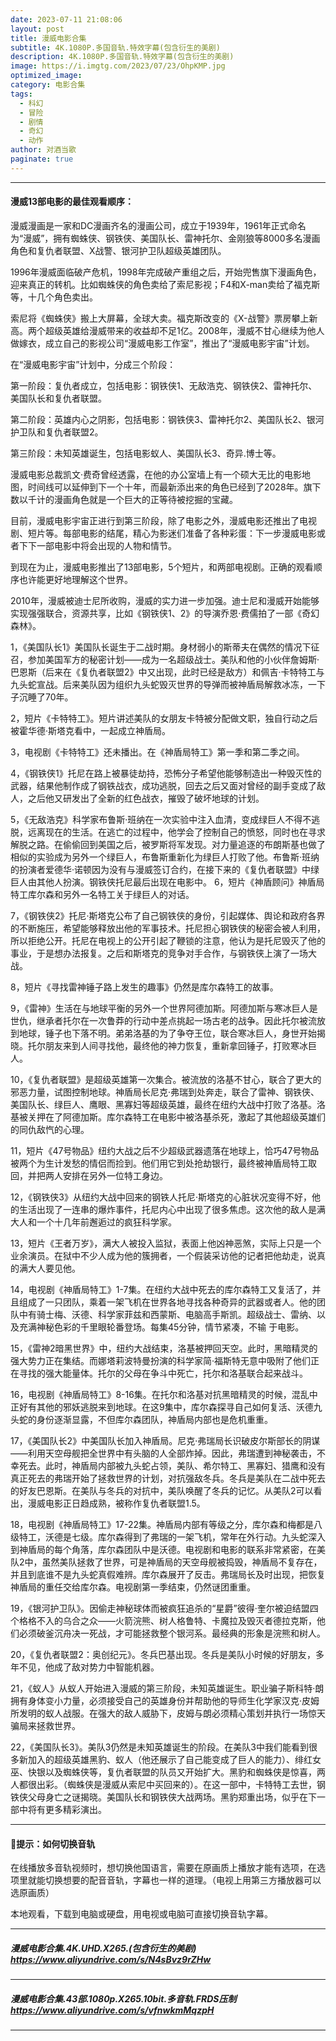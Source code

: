 ```yaml
---
date: 2023-07-11 21:08:06
layout: post
title: 漫威电影合集
subtitle: 4K.1080P.多国音轨.特效字幕(包含衍生的美剧) 
description: 4K.1080P.多国音轨.特效字幕(包含衍生的美剧) 
image: https://i.imgtg.com/2023/07/23/OhpKMP.jpg
optimized_image: 
category: 电影合集
tags:
  - 科幻
  - 冒险
  - 剧情
  - 奇幻
  - 动作
author: 对酒当歌
paginate: true
---
```



---

#### 漫威13部电影的最佳观看顺序：

漫威漫画是一家和DC漫画齐名的漫画公司，成立于1939年，1961年正式命名为“漫威”，拥有蜘蛛侠、钢铁侠、美国队长、雷神托尔、金刚狼等8000多名漫画角色和复仇者联盟、X战警、银河护卫队超级英雄团队。  

1996年漫威面临破产危机，1998年完成破产重组之后，开始兜售旗下漫画角色，迎来真正的转机。比如蜘蛛侠的角色卖给了索尼影视；F4和X-man卖给了福克斯等，十几个角色卖出。  

索尼将《蜘蛛侠》搬上大屏幕，全球大卖。福克斯改变的《X-战警》票房攀上新高。两个超级英雄给漫威带来的收益却不足1亿。2008年，漫威不甘心继续为他人做嫁衣，成立自己的影视公司“漫威电影工作室”，推出了“漫威电影宇宙”计划。  

在“漫威电影宇宙”计划中，分成三个阶段：  

第一阶段：复仇者成立，包括电影：钢铁侠1、无敌浩克、钢铁侠2、雷神托尔、美国队长和复仇者联盟。  

第二阶段：英雄内心之阴影，包括电影：钢铁侠3、雷神托尔2、美国队长2、银河护卫队和复仇者联盟2。  

第三阶段：未知英雄诞生，包括电影蚁人、美国队长3、奇异.博士等。  

漫威电影总裁凯文·费奇曾经透露，在他的办公室墙上有一个硕大无比的电影地图，时间线可以延伸到下一个十年，而最新添出来的角色已经到了2028年。旗下数以千计的漫画角色就是一个巨大的正等待被挖掘的宝藏。  

目前，漫威电影宇宙正进行到第三阶段，除了电影之外，漫威电影还推出了电视剧、短片等。每部电影的结尾，精心为影迷们准备了各种彩蛋：下一步漫威电影或者下下一部电影中将会出现的人物和情节。  

到现在为止，漫威电影推出了13部电影，5个短片，和两部电视剧。正确的观看顺序也许能更好地理解这个世界。  

2010年，漫威被迪士尼所收购，漫威的实力进一步加强。迪士尼和漫威开始能够实现强强联合，资源共享，比如《钢铁侠1、2》的导演乔恩·费儒拍了一部《奇幻森林》。  

1，《美国队长1》美国队长诞生于二战时期。身材弱小的斯蒂夫在偶然的情况下征召，参加美国军方的秘密计划——成为一名超级战士。美队和他的小伙伴詹姆斯·巴恩斯（后来在《复仇者联盟2》中又出现，此时已经是敌方）和佩吉·卡特特工与九头蛇宣战。后来美队因为组织九头蛇毁灭世界的导弹而被神盾局解救冰冻，一下子沉睡了70年。

2，短片《卡特特工》。短片讲述美队的女朋友卡特被分配做文职，独自行动之后被霍华德·斯塔克看中，一起成立神盾局。

3，电视剧《卡特特工》还未播出。在《神盾局特工》第一季和第二季之间。

4，《钢铁侠1》托尼在路上被暴徒劫持，恐怖分子希望他能够制造出一种毁灭性的武器，结果他制作成了钢铁战衣，成功逃脱，回去之后又面对曾经的副手变成了敌人，之后他又研发出了全新的红色战衣，摧毁了破坏地球的计划。

5，《无敌浩克》科学家布鲁斯·班纳在一次实验中注入血清，变成绿巨人不得不逃脱，远离现在的生活。在逃亡的过程中，他学会了控制自己的愤怒，同时也在寻求解脱之路。在偷偷回到美国之后，被罗斯将军发现。对力量追逐的布朗斯基也做了相似的实验成为另外一个绿巨人，布鲁斯重新化为绿巨人打败了他。布鲁斯·班纳的扮演者爱德华·诺顿因为没有与漫威签订合约，在接下来的《复仇者联盟》中绿巨人由其他人扮演。钢铁侠托尼最后出现在电影中。
6，短片《神盾顾问》神盾局特工库尔森和另外一名特工关于绿巨人的对话。

7，《钢铁侠2》托尼·斯塔克公布了自己钢铁侠的身份，引起媒体、舆论和政府各界的不断施压，希望能够释放出他的军事技术。托尼担心钢铁侠的秘密会被人利用，所以拒绝公开。托尼在电视上的公开引起了鞭锁的注意，他认为是托尼毁灭了他的事业，于是想办法报复。之后和斯塔克的竞争对手合作，与钢铁侠上演了一场大战。

8，短片《寻找雷神锤子路上发生的趣事》仍然是库尔森特工的故事。

9，《雷神》生活在与地球平衡的另外一个世界阿德加斯。阿德加斯与寒冰巨人是世仇，继承者托尔在一次鲁莽的行动中差点挑起一场古老的战争。因此托尔被流放到地球，锤子也下落不明。弟弟洛基的为了争夺王位，联合寒冰巨人，身世开始揭晓。托尔朋友来到人间寻找他，最终他的神力恢复，重新拿回锤子，打败寒冰巨人。

10，《复仇者联盟》是超级英雄第一次集合。被流放的洛基不甘心，联合了更大的邪恶力量，试图控制地球。神盾局长尼克·弗瑞到处奔走，联合了雷神、钢铁侠、美国队长、绿巨人、鹰眼、黑寡妇等超级英雄，最终在纽约大战中打败了洛基。洛基被关押在了阿德加斯。库尔森特工在电影中被洛基杀死，激起了其他超级英雄们的同仇敌忾的心理。

11，短片《47号物品》纽约大战之后不少超级武器遗落在地球上，恰巧47号物品被两个为生计发愁的情侣而捡到。他们用它到处抢劫银行，最终被神盾局特工取回，并把两人安排在另外一位特工身边。

12，《钢铁侠3》从纽约大战中回来的钢铁人托尼·斯塔克的心脏状况变得不好，他的生活出现了一连串的爆炸事件，托尼内心中出现了很多焦虑。这次他的敌人是满大人和一个十几年前邂逅过的疯狂科学家。

13，短片《王者万岁》，满大人被投入监狱，表面上他凶神恶煞，实际上只是一个业余演员。在狱中不少人成为他的簇拥者，一个假装采访他的记者把他劫走，说真的满大人要见他。

14，电视剧《神盾局特工》1-7集。在纽约大战中死去的库尔森特工又复活了，并且组成了一只团队，乘着一架飞机在世界各地寻找各种奇异的武器或者人。他的团队中有骑士梅、沃德、科学家菲兹和西蒙斯、电脑高手斯凯。超级战士、雷纳、以及充满神秘色彩的千里眼轮番登场。每集45分钟，情节紧凑，不输
于电影。

15，《雷神2暗黑世界》中，纽约大战结束，洛基被押回天空。此时，黑暗精灵的强大势力正在集结。而娜塔莉波特曼扮演的科学家简·福斯特无意中吸附了他们正在寻找的强大能量体。托尔的父母在争斗中死亡，托尔和洛基联合起来战斗。

16，电视剧《神盾局特工》8-16集。在托尔和洛基对抗黑暗精灵的时候，混乱中正好有其他的邪妖逃脱来到地球。在这9集中，库尔森探寻自己如何复活、沃德九头蛇的身份逐渐显露，不但库尔森团队，神盾局内部也是危机重重。

17，《美国队长2》中美国队长加入神盾局。尼克·弗瑞局长识破皮尔斯部长的阴谋——利用天空母舰把全世界中有头脑的人全部炸掉。因此，弗瑞遭到神秘袭击，不幸死去。此时，神盾局内部被九头蛇占领，美队、希尔特工、黑寡妇、猎鹰和没有真正死去的弗瑞开始了拯救世界的计划，对抗强敌冬兵。冬兵是美队在二战中死去的好友巴恩斯。在美队与冬兵的对抗中，美队唤醒了冬兵的记忆。从美队2可以看出，漫威电影正日趋成熟，被称作复仇者联盟1.5。

18，电视剧《神盾局特工》17-22集。神盾局内部有等级之分，库尔森和梅都是八级特工，沃德是七级。库尔森得到了弗瑞的一架飞机，常年在外行动。九头蛇深入到神盾局的每个角落，库尔森团队中是沃德。电视剧和电影的联系非常紧密，在美队2中，虽然美队拯救了世界，可是神盾局的天空母舰被捣毁，神盾局不复存在，并且到底谁不是九头蛇真假难辨。库尔森展开了反击。弗瑞局长及时出现，把恢复神盾局的重任交给库尔森。电视剧第一季结束，仍然谜团重重。

19，《银河护卫队》。因偷走神秘球体而被疯狂追杀的“星爵”彼得·奎尔被迫结盟四个格格不入的乌合之众——火箭浣熊、树人格鲁特、卡魔拉及毁灭者德拉克斯，他们必须破釜沉舟决一死战，才可能拯救整个银河系。最经典的形象是浣熊和树人。

20，《复仇者联盟2：奥创纪元》。冬兵巴基出现。冬兵是美队小时候的好朋友，多年不见，他成了敌对势力中智能机器。

21，《蚁人》从蚁人开始进入漫威的第三阶段，未知英雄诞生。职业骗子斯科特·朗拥有身体变小力量，必须接受自己的英雄身份并帮助他的导师生化学家汉克·皮姆所发明的蚁人战服。在强大的敌人威胁下，皮姆与朗必须精心策划并执行一场惊天骗局来拯救世界。

22，《美国队长3》。美队3仍然是未知英雄诞生的阶段。在美队3中我们能看到很多新加入的超级英雄黑豹、蚁人（他还展示了自己能变成了巨人的能力）、绯红女巫、快银以及蜘蛛侠等，复仇者联盟的队员又开始扩大。黑豹和蜘蛛侠是惊喜，两人都很出彩。（蜘蛛侠是漫威从索尼中买回来的）。在这一部中，卡特特工去世，钢铁侠父母身亡之谜揭晓。美国队长和钢铁侠大战两场。黑豹郑重出场，似乎在下一部中将有更多精彩演出。

---

#### 🔔提示：如何切换音轨

在线播放多音轨视频时，想切换他国语言，需要在原画质上播放才能有选项，在选项里就能切换想要的配音音轨，字幕也一样的道理。（电视上用第三方播放器可以选原画质）

本地观看，下载到电脑或硬盘，用电视或电脑可直接切换音轨字幕。

---

##### 漫威电影合集.4K.UHD.X265.(包含衍生的美剧) <https://www.aliyundrive.com/s/N4sBvz9rZHw>

---


##### 漫威电影合集.43部.1080p.X265.10bit.多音轨.FRDS压制 <https://www.aliyundrive.com/s/vfnwkmMqzpH>

---
